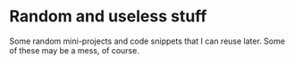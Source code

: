 # Random and useless stuff

Some random mini-projects and code snippets that I can reuse later. Some of
these may be a mess, of course.
